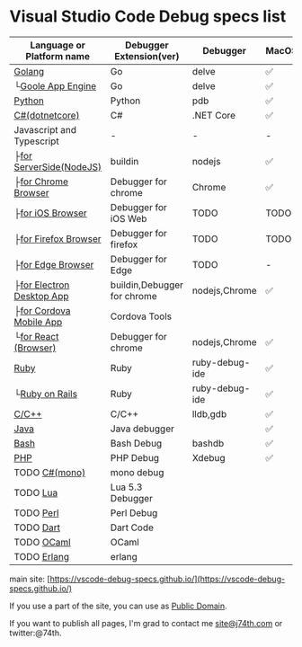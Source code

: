 # Visual Studio Code Debug specs list

| Language or Platform name                          | Debugger Extension(ver)     | Debugger       | MacOS | Windows | Linux |
| -------------------------------------------------- | --------------------------- | -------------- | ----- | ------- | ----- |
| [Golang](./go)                                     | Go                          | delve          | ✅    | ✅      | ✅    |
| └[Goole App Engine](./go_appengine)                | Go                          | delve          | ✅    | ✅      | ✅    |
| [Python](./python)                                 | Python                      | pdb            | ✅    | ✅      | ✅    |
| [C#(dotnetcore)](./csharp)                         | C#                          | .NET Core      | ✅    | ✅      | ✅    |
| Javascript and Typescript                          | -                           | -              | -     | -       | -     |
| ├[for ServerSide(NodeJS)](./javascript)            | buildin                     | nodejs         | ✅    | ✅      | ✅    |
| ├[for Chrome Browser](./javascript_chrome)         | Debugger for chrome         | Chrome         | ✅    | ✅      | ✅    |
| ├[for iOS Browser](./javascript_ios)               | Debugger for iOS Web        | TODO           | TODO  | -       | -     |
| ├[for Firefox Browser](./javascript_firefox)       | Debugger for firefox        | TODO           | TODO  | TODO    | TODO  |
| ├[for Edge Browser](./javascript_edge)             | Debugger for Edge           | TODO           | -     | -       | TODO  |
| ├[for Electron Desktop App](./javascript_electron) | buildin,Debugger for chrome | nodejs,Chrome  | ✅    | ✅      | ✅    |
| ├[for Cordova Mobile App](./javascript_cordova)    | Cordova Tools               |                |       |         |       |
| └[for React (Browser)](./javascript_react)         | Debugger for chrome         | nodejs,Chrome  | ✅    | ✅      | ✅    |
| [Ruby](./ruby)                                     | Ruby                        | ruby-debug-ide | ✅    | ✅      | ✅    |
| └[Ruby on Rails](./ruby_ror)                       | Ruby                        | ruby-debug-ide | ✅    | ✅      | ✅    |
| [C/C++](./cpp)                                     | C/C++                       | lldb,gdb       | ✅    | ✅      | ✅    |
| [Java](./java)                                     | Java debugger               |                | ✅    | ✅      | ✅    |
| [Bash](./bash)                                     | Bash Debug                  | bashdb         | ✅    | ✅      | ✅    |
| [PHP](./php)                                       | PHP Debug                   | Xdebug         | ✅    | ✅      | ✅    |
| TODO [C#(mono)](./csharp_mono)                     | mono debug                  |                |       |         |       |
| TODO [Lua](./Lua)                                  | Lua 5.3 Debugger            |                |       |         |       |
| TODO [Perl](./perl)                                | Perl Debug                  |                |       |         |       |
| TODO [Dart](./bash)                                | Dart Code                   |                |       |         |       |
| TODO [OCaml](./ocaml)                              | OCaml                       |                |       |         |       |
| TODO [Erlang](./erlang)                            | erlang                      |                |       |         |       |

main site: [https://vscode-debug-specs.github.io/](https://vscode-debug-specs.github.io/)

If you use a part of the site, you can use as [Public Domain](https://en.wikipedia.org/wiki/Public_domain).

If you want to publish all pages, I'm grad to contact me site@j74th.com or twitter:@74th.
